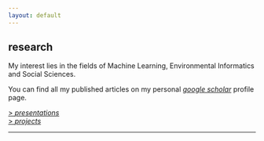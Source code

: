 ```yaml
---
layout: default
---
```


## research

My interest lies in the fields of Machine Learning, Environmental Informatics and Social Sciences. <br/>

You can find all my published articles on my personal 
[*google scholar*](https://scholar.google.es/citations?user=5KPcE6QAAAAJ&hl=en) profile page.


[> *presentations*](presentations) <br/>
[> *projects*](projects) <br/>



<hr>

<a href="{{ site.baseurl }}/index.html"><i class='fa fa-home'></i>
